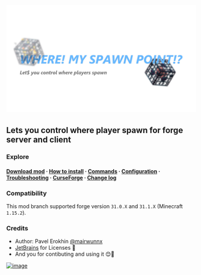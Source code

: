 # ![image](assets/spawn_social.png)

## Lets you control where player spawn for forge server and client

### Explore

#### [Download mod](https://github.com/ProjectEssentials/ProjectEssentials-Spawn/releases/download/v1.15.2-1.0.0/Project.Essentials.Spawn-1.15.2-1.0.0.jar) · [How to install](https://mairwunnx.gitbook.io/project-essentials/project-essentials-spawn#how-to-install) · [Commands](https://mairwunnx.gitbook.io/project-essentials/project-essentials-spawn#commands-and-permissions) · [Configuration](https://mairwunnx.gitbook.io/project-essentials/project-essentials-spawn#configuration) · [Troubleshooting](https://github.com/ProjectEssentials/ProjectEssentials-Spawn/issues/new/choose) · [CurseForge](https://www.curseforge.com/minecraft/mc-mods/ProjectEssentials-Spawn) · [Change log](changelog.md)

### Compatibility

This mod branch supported forge version `31.0.X` and `31.1.X` (Minecraft `1.15.2`).

### Credits

- Author: Pavel Erokhin [@mairwunnx](https://github.com/mairwunnx)
- [JetBrains](https://www.jetbrains.com/) for Licenses 🥰
- And you for contibuting and using it 😊🤗

[![image](https://github.com/ProjectEssentials/ProjectEssentials-Core/raw/MC-1.14.4/assets/support_social.png)](https://ko-fi.com/mairwunnx)
